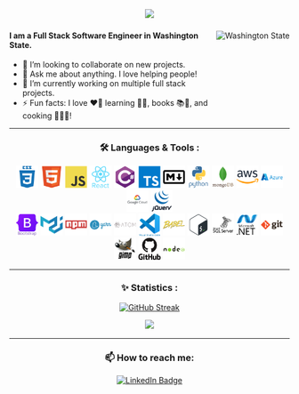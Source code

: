 <div id="header" align="center">  

  <img src="https://github.com/BrendalisSanchez/BrendalisSanchez/blob/ef87d6dd46c1751119a6ffdc99e8f8a73bf5c48c/assets/2%5B1%5D.png" margin-top=0 margin-bottom="0" margin-left="0" margin-right="0"/>
</div>

<div>
<img align="right" src="https://www.licenseplates.tv/images/washevr.gif" alt="Washington State" height="125" />
  <h4>I am a Full Stack Software Engineer in Washington State.</h4>
    
  <ul>    
    <li>👯 I’m looking to collaborate on new projects. </li>
    <li>💬 Ask me about anything. I love helping people! </li>
    <li>🔭 I’m currently working on multiple full stack projects. </li>
    <li>⚡ Fun facts: I love ❤️‍🔥 learning 🧠💡, books 📚📖, and cooking 👩‍🍳🥗!</li>
  </ul>
</div>
  
<hr />

<h3 align="center">🛠️ Languages & Tools :</h3>

<div align="center">  
  
</div>

<div align="center">

  <img src="https://github.com/devicons/devicon/blob/master/icons/css3/css3-plain-wordmark.svg"  title="CSS3" alt="CSS" width="40" height="40"/>
  <img src="https://github.com/devicons/devicon/blob/master/icons/html5/html5-original.svg" title="HTML5" alt="HTML" width="40" height="40"/>
  <img src="https://github.com/devicons/devicon/blob/master/icons/javascript/javascript-original.svg" title="JavaScript" alt="JavaScript" width="40" height="40"/> 
  <img src="https://github.com/devicons/devicon/blob/master/icons/react/react-original-wordmark.svg" title="React" alt="React" width="40" height="40"/>  
  <img src="https://github.com/devicons/devicon/blob/master/icons/csharp/csharp-original.svg" title="csharp" alt="csharp" width="40" height="40"/>  
  <img src="https://github.com/devicons/devicon/blob/master/icons/typescript/typescript-original.svg" title="Typescript" alt="Typescript" width="40" height="40"/>
  <img src="https://github.com/devicons/devicon/blob/master/icons/markdown/markdown-original.svg" title="markdown" alt="markdown" width="40" height="40"/>
  <img src="https://github.com/devicons/devicon/blob/master/icons/python/python-original-wordmark.svg" title="python" alt="python" width="40" height="40"/>
    <img src="https://github.com/devicons/devicon/blob/master/icons/mongodb/mongodb-original-wordmark.svg" title="mongo db" alt="mongo db" width="40" height="40"/>
  <img src="https://github.com/devicons/devicon/blob/master/icons/amazonwebservices/amazonwebservices-original-wordmark.svg" title="amazonwebservices" alt="amazonwebservices" width="40" height="40"/>
  <img src="https://github.com/devicons/devicon/blob/master/icons/azure/azure-original-wordmark.svg" title="azure" alt="azure" width="40" height="40"/>
    <img src="https://github.com/devicons/devicon/blob/master/icons/googlecloud/googlecloud-original-wordmark.svg" title="google cloud" alt="google cloud" width="40" height="40"/>
    <img src="https://github.com/devicons/devicon/blob/master/icons/jquery/jquery-original-wordmark.svg" title="jquery" alt="jquery" width="40" height="40"/>
  
  </div>
  <div align="center">
  
  <img src="https://github.com/devicons/devicon/blob/master/icons/bootstrap/bootstrap-original-wordmark.svg" title="bootstrap" alt="bootstrap" width="40" height="40"/>
  <img src="https://github.com/devicons/devicon/blob/master/icons/materialui/materialui-original.svg" title="Material UI" alt="Material UI" width="40" height="40"/> 
  <img src="https://github.com/devicons/devicon/blob/master/icons/npm/npm-original-wordmark.svg" title="npm" alt="npm" width="40" height="40"/>  
  <img src="https://github.com/devicons/devicon/blob/master/icons/yarn/yarn-original-wordmark.svg" title="yarn" alt="yarn" width="40" height="40"/>
  <img src="https://github.com/devicons/devicon/blob/master/icons/atom/atom-original-wordmark.svg" title="atom" alt="atom" width="40" height="40"/>
  <img src="https://github.com/devicons/devicon/blob/master/icons/vscode/vscode-original-wordmark.svg" title="vscode" alt="vscode" width="40" height="40"/>
  <img src="https://github.com/devicons/devicon/blob/master/icons/babel/babel-original.svg" title="babel" alt="babel" width="40" height="40"/>
  <img src="https://github.com/devicons/devicon/blob/master/icons/bash/bash-original.svg" title="bash" alt="bash" width="40" height="40"/>  
  <img src="https://github.com/devicons/devicon/blob/master/icons/microsoftsqlserver/microsoftsqlserver-plain-wordmark.svg" title="microsoft sql server" alt="microsoft sql server" width="40" height="40"/>
  <img src="https://github.com/devicons/devicon/blob/master/icons/dot-net/dot-net-original-wordmark.svg" title="dot-net" alt="dot-net" width="40" height="40"/>
  <img src="https://github.com/devicons/devicon/blob/master/icons/git/git-original-wordmark.svg" title="Git" alt="Git" width="40" height="40"/>    
  <img src="https://github.com/devicons/devicon/blob/master/icons/gimp/gimp-original-wordmark.svg" title="gimp" alt="gimp" width="40" height="40"/>
  <img src="https://github.com/devicons/devicon/blob/master/icons/github/github-original-wordmark.svg" title="github" alt="github" width="40" height="40"/>
  <img src="https://github.com/devicons/devicon/blob/master/icons/nodejs/nodejs-original-wordmark.svg" title="NodeJS" alt="NodeJS" width="40" height="40"/>  
</code>
</div>



<hr />

<h3 id="statistics" align="center">✨ Statistics :</h3>
<p align="center">
  <a href="https://git.io/streak-stats"><img src="http://github-readme-streak-stats.herokuapp.com?user=brendalissanchez&amp;theme=transparent" alt="GitHub Streak" /></a>
  </p>
  <p align="center">
  <a href="https://wakatime.com"><img src="https://wakatime.com/share/@Brendalis/8ee9391a-d95a-41a5-b698-7965687e811d.png" /></a>
  </p>
<hr />

<h3 id="howtoreachme" align="center">📫 How to reach me:</h3>

<div id="badges" align="center">
  <a href="https://www.linkedin.com/in/-brendalis-sanchez/">
  <img src="https://img.shields.io/badge/LinkedIn-blue?style=for-the-badge&logo=linkedin&logoColor=white" alt="LinkedIn Badge"/>
  </a>
</div>
